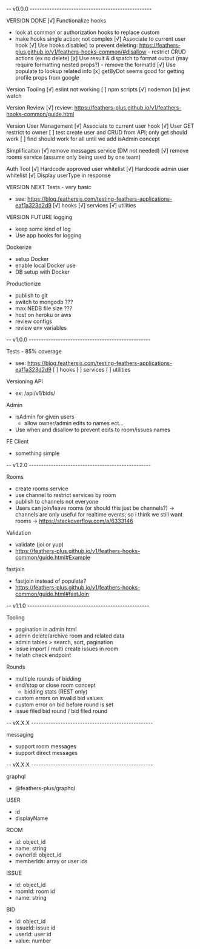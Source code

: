 -- v0.0.0 --------------------------------------------------

VERSION DONE
 [√] Functionalize hooks
   - look at common or authorization hooks to replace custom
   - make hooks single action; not complex
 [√] Associate to current user hook
 [√] Use hooks.disable() to prevent deleting: https://feathers-plus.github.io/v1/feathers-hooks-common/#disallow
    - restrict CRUD actions (ex no delete)
 [x] Use result & dispatch to format output (may require formatting nested props?)
    - remove the formatId
 [√] Use populate to lookup related info
 [x] getByDot seems good for getting profile props from google

 Version Tooling
  [√] eslint not working
  [ ] npm scripts
    [√] nodemon
    [x] jest watch

 Version Review
  [√] review: https://feathers-plus.github.io/v1/feathers-hooks-common/guide.html

 Version User Management
  [√] Associate to current user hook
  [√] User GET restrict to owner
    [ ] test create user and CRUD from API; only get should work
    [ ] find should work for all until we add isAdmin concept

Simplificaiton
  [√] remove messages service (DM not needed)
  [√] remove rooms service (assume only being used by one team)

Auth Tool
 [√] Hardcode approved user whitelist
 [√] Hardcode admin user whitelist
 [√] Display userType in response

VERSION NEXT
Tests - very basic
  - see: https://blog.feathersjs.com/testing-feathers-applications-eaf1a323d2d9
  [√] hooks
  [√] services
  [√] utilities

VERSION FUTURE
logging
  - keep some kind of log
  - Use app hooks for logging

Dockerize
  - setup Docker
  - enable local Docker use
  - DB setup with Docker

Productionize
  - publish to git
  - switch to mongodb ???
  - max NEDB file size ???
  - host on heroku or aws
  - review configs
  - review env variables


-- v1.0.0 --------------------------------------------------

Tests - 85% coverage
  - see: https://blog.feathersjs.com/testing-feathers-applications-eaf1a323d2d9
  [ ] hooks
  [ ] services
  [ ] utilities

Versioning API
 - ex: /api/v1/bids/

Admin
 - isAdmin for given users
    - allow owner/admin edits to names ect...
 - Use when and disallow to prevent edits to room/issues names

FE Client
 - something simple

-- v1.2.0 --------------------------------------------------


Rooms
  - create rooms service
  - use channel to restrict services by room
  - publish to channels not everyone
  - Users can join/leave rooms (or should this just be channels?)
   -> channels are only useful for realtime events; so i think we still want rooms
   -> https://stackoverflow.com/a/6333146

Validation
 - validate (joi or yup)
 - https://feathers-plus.github.io/v1/feathers-hooks-common/guide.html#Example

fastjoin
 - fastjoin instead of populate?
 - https://feathers-plus.github.io/v1/feathers-hooks-common/guide.html#fastJoin


-- v1.1.0 --------------------------------------------------

 Tooling
  - pagination in admin html
  - admin delete/archive room and related data
  - admin tables > search, sort, pagination
  - issue import / multi create issues in room
  - helath check endpoint

Rounds
- multiple rounds of bidding
- end/stop or close room concept
   - bidding stats (REST only)
 - custom errors on invalid bid values
 - custom error on bid before round is set
 - issue filed bid round / bid filed round

-- vX.X.X --------------------------------------------------

messaging
 - support room messages
 - support direct messages

 -- vX.X.X --------------------------------------------------

graphql
 - @feathers-plus/graphql





USER
 * id
 * displayName

ROOM
 * id: object_id
 * name: string
 * ownerId: object_id
 * memberIds: array or user ids

ISSUE
 * id: object_id
 * roomId: room id
 * name: string

BID
 * id: object_id
 * issueId: issue id
 * userId: user id
 * value: number
